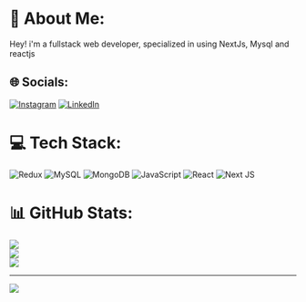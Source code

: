 # 💫 About Me:
Hey! i'm a fullstack web developer, specialized in using NextJs, Mysql and reactjs


## 🌐 Socials:
[![Instagram](https://img.shields.io/badge/Instagram-%23E4405F.svg?logo=Instagram&logoColor=white)](https://instagram.com/https://www.instagram.com/igna_gomez93/) [![LinkedIn](https://img.shields.io/badge/LinkedIn-%230077B5.svg?logo=linkedin&logoColor=white)](https://linkedin.com/in/www.linkedin.com/in/ignaciogomez-devfullstack) 

# 💻 Tech Stack:
![Redux](https://img.shields.io/badge/redux-%23593d88.svg?style=for-the-badge&logo=redux&logoColor=white) ![MySQL](https://img.shields.io/badge/mysql-%2300000f.svg?style=for-the-badge&logo=mysql&logoColor=white) ![MongoDB](https://img.shields.io/badge/MongoDB-%234ea94b.svg?style=for-the-badge&logo=mongodb&logoColor=white) ![JavaScript](https://img.shields.io/badge/javascript-%23323330.svg?style=for-the-badge&logo=javascript&logoColor=%23F7DF1E) ![React](https://img.shields.io/badge/react-%2320232a.svg?style=for-the-badge&logo=react&logoColor=%2361DAFB) ![Next JS](https://img.shields.io/badge/Next-black?style=for-the-badge&logo=next.js&logoColor=white)
# 📊 GitHub Stats:
![](https://github-readme-stats.vercel.app/api?username=ignacio086&theme=dracula&hide_border=false&include_all_commits=false&count_private=false)<br/>
![](https://github-readme-streak-stats.herokuapp.com/?user=ignacio086&theme=dracula&hide_border=false)<br/>
![](https://github-readme-stats.vercel.app/api/top-langs/?username=ignacio086&theme=dracula&hide_border=false&include_all_commits=false&count_private=false&layout=compact)

---
[![](https://visitcount.itsvg.in/api?id=ignacio086&icon=0&color=4)](https://visitcount.itsvg.in)

<!-- Proudly created with GPRM ( https://gprm.itsvg.in ) -->
